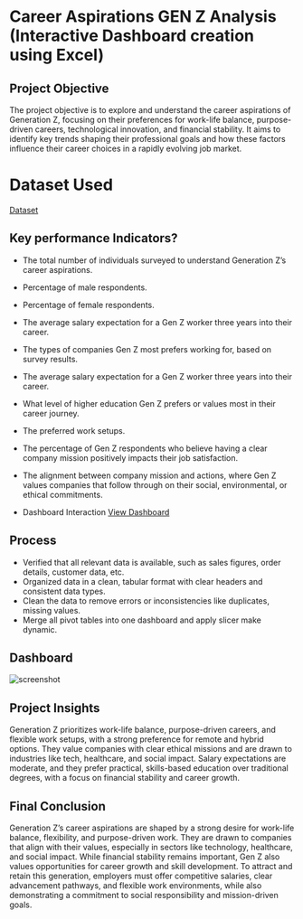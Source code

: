 # Career Aspirations GEN Z Analysis (Interactive Dashboard creation using Excel) 
## Project Objective
The project objective is to explore and understand the career aspirations of Generation Z, focusing on their preferences for work-life balance, purpose-driven careers, technological innovation, and financial stability. It aims to identify key trends shaping their professional goals and how these factors influence their career choices in a rapidly evolving job market.
# Dataset Used
<a href=”https://github.com/mamatha203/Ecommerce-Data-Analysis/blob/main/Ecommerce%20Data.xlsx”>Dataset</a>
## Key performance Indicators?
- The total number of individuals surveyed to understand Generation Z’s career aspirations.

- Percentage of male respondents.

- Percentage of female respondents.

- The average salary expectation for a Gen Z worker three years into their career.

- The types of companies Gen Z most prefers working for, based on survey results.

- The average salary expectation for a Gen Z worker three years into their career.

- What level of higher education Gen Z prefers or values most in their career journey.

- The preferred work setups.

- The percentage of Gen Z respondents who believe having a clear company mission positively impacts their job satisfaction.

- The alignment between company mission and actions, where Gen Z values companies that follow through on their social, environmental, or ethical commitments.

- Dashboard Interaction <a href="https://github.com/mamatha203/Career-Aspirations-Excel-project/blob/main/Career%20aspiration%20dashboard.xlsx">View Dashboard</a>

## Process
- Verified that all relevant data is available, such as sales figures, order details, customer data, etc.
- Organized data in a clean, tabular format with clear headers and consistent data types. 
- Clean the data to remove errors or inconsistencies like duplicates, missing values.
- Merge all pivot tables into one dashboard and apply slicer make dynamic.
## Dashboard

![screenshot](https://github.com/user-attachments/assets/3475e465-5b16-4456-bf2d-046f92eb5049)

## Project Insights
Generation Z prioritizes work-life balance, purpose-driven careers, and flexible work setups, with a strong preference for remote and hybrid options. They value companies with clear ethical missions and are drawn to industries like tech, healthcare, and social impact. Salary expectations are moderate, and they prefer practical, skills-based education over traditional degrees, with a focus on financial stability and career growth.
## Final Conclusion
 Generation Z’s career aspirations are shaped by a strong desire for work-life balance, flexibility, and purpose-driven work. They are drawn to companies that align with their values, especially in sectors like technology, healthcare, and social impact. While financial stability remains important, Gen Z also values opportunities for career growth and skill development. To attract and retain this generation, employers must offer competitive salaries, clear advancement pathways, and flexible work environments, while also demonstrating a commitment to social responsibility and mission-driven goals.
